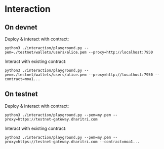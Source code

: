 # Interaction

## On devnet

Deploy & interact with contract:

```
python3 ./interaction/playground.py --pem=./testnet/wallets/users/alice.pem --proxy=http://localhost:7950
```

Interact with existing contract:

```
python3 ./interaction/playground.py --pem=./testnet/wallets/users/alice.pem --proxy=http://localhost:7950 --contract=moa1...
```

## On testnet

Deploy & interact with contract:

```
python3 ./interaction/playground.py --pem=my.pem --proxy=https://testnet-gateway.dharitri.com
```

Interact with existing contract:

```
python3 ./interaction/playground.py --pem=my.pem --proxy=https://testnet-gateway.dharitri.com --contract=moa1...
```
